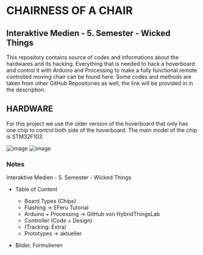 # CHAIRNESS OF A CHAIR
## Interaktive Medien - 5. Semester - Wicked Things

This repository contains source of codes and informations about the hardwares and its hacking. Everything that is needed to hack a hoverboard and control it with Arduino and Processing to make a fully functional remote controlled moving chair can be found here. Some codes and methods are taken from other GitHub Repositories as well, the link will be provided in in the description.


## HARDWARE

For this project we use the older version of the hoverboard that only has one chip to control both side of the hoverboard.
The main model of the chip is STM32F103. 

![image](https://user-images.githubusercontent.com/77440248/151600711-4236bab3-a464-4617-82ed-1922b3b26288.png)
![image](https://user-images.githubusercontent.com/77440248/151600772-356a5a8d-d064-4ff4-ac20-b5cc60d0df6a.png)



### Notes
Interaktive Medien - 5. Semester - Wicked Things

- Table of Content
  - Board Types (Chips)
  - Flashing -> EFeru Tutorial
  - Arduino + Processing -> GitHub von HybridThingsLab
  - Controller (Code + Design)
  - (Tracking: Extra)
  - Prototypes -> aktueller

- Bilder, Formulieren

